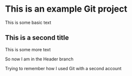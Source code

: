 # This is an example Git project

This is some basic text

## This is a second title

This is some more text

So now I am in the Header branch

Trying to remember how I used Git with a second account
